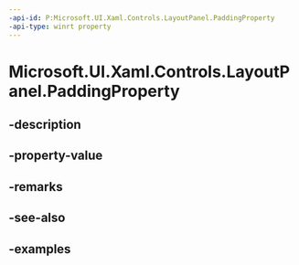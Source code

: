 ```yaml
---
-api-id: P:Microsoft.UI.Xaml.Controls.LayoutPanel.PaddingProperty
-api-type: winrt property
---
```


# Microsoft.UI.Xaml.Controls.LayoutPanel.PaddingProperty

<!--
public static Windows.UI.Xaml.DependencyProperty PaddingProperty { get; }
-->


## -description

## -property-value

## -remarks

## -see-also

## -examples


